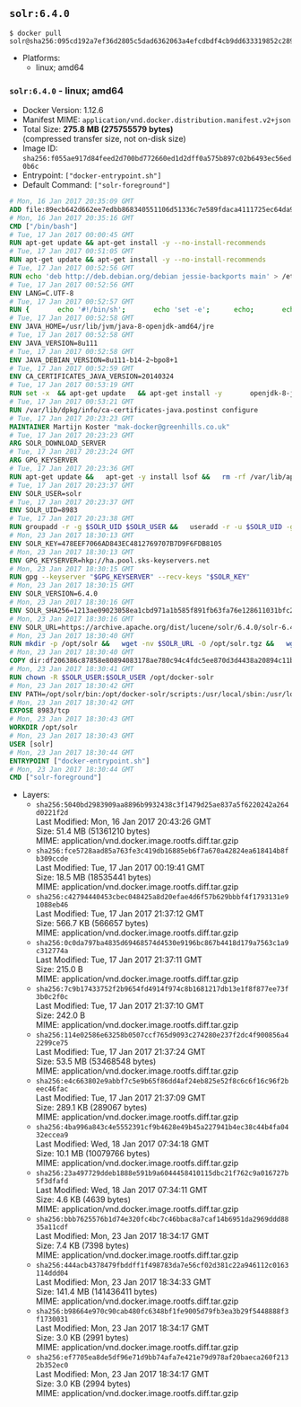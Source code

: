 ## `solr:6.4.0`

```console
$ docker pull solr@sha256:095cd192a7ef36d2805c5dad6362063a4efcdbdf4cb9dd633319852c289c1fb6
```

-	Platforms:
	-	linux; amd64

### `solr:6.4.0` - linux; amd64

-	Docker Version: 1.12.6
-	Manifest MIME: `application/vnd.docker.distribution.manifest.v2+json`
-	Total Size: **275.8 MB (275755579 bytes)**  
	(compressed transfer size, not on-disk size)
-	Image ID: `sha256:f055ae917d84feed2d700bd772660ed1d2dff0a575b897c02b6493ec56ed0b6c`
-	Entrypoint: `["docker-entrypoint.sh"]`
-	Default Command: `["solr-foreground"]`

```dockerfile
# Mon, 16 Jan 2017 20:35:09 GMT
ADD file:89ecb642d662ee7edbb868340551106d51336c7e589fdaca4111725ec64da957 in / 
# Mon, 16 Jan 2017 20:35:16 GMT
CMD ["/bin/bash"]
# Tue, 17 Jan 2017 00:00:45 GMT
RUN apt-get update && apt-get install -y --no-install-recommends 		ca-certificates 		curl 		wget 	&& rm -rf /var/lib/apt/lists/*
# Tue, 17 Jan 2017 00:51:05 GMT
RUN apt-get update && apt-get install -y --no-install-recommends 		bzip2 		unzip 		xz-utils 	&& rm -rf /var/lib/apt/lists/*
# Tue, 17 Jan 2017 00:52:56 GMT
RUN echo 'deb http://deb.debian.org/debian jessie-backports main' > /etc/apt/sources.list.d/jessie-backports.list
# Tue, 17 Jan 2017 00:52:56 GMT
ENV LANG=C.UTF-8
# Tue, 17 Jan 2017 00:52:57 GMT
RUN { 		echo '#!/bin/sh'; 		echo 'set -e'; 		echo; 		echo 'dirname "$(dirname "$(readlink -f "$(which javac || which java)")")"'; 	} > /usr/local/bin/docker-java-home 	&& chmod +x /usr/local/bin/docker-java-home
# Tue, 17 Jan 2017 00:52:58 GMT
ENV JAVA_HOME=/usr/lib/jvm/java-8-openjdk-amd64/jre
# Tue, 17 Jan 2017 00:52:58 GMT
ENV JAVA_VERSION=8u111
# Tue, 17 Jan 2017 00:52:58 GMT
ENV JAVA_DEBIAN_VERSION=8u111-b14-2~bpo8+1
# Tue, 17 Jan 2017 00:52:59 GMT
ENV CA_CERTIFICATES_JAVA_VERSION=20140324
# Tue, 17 Jan 2017 00:53:19 GMT
RUN set -x 	&& apt-get update 	&& apt-get install -y 		openjdk-8-jre-headless="$JAVA_DEBIAN_VERSION" 		ca-certificates-java="$CA_CERTIFICATES_JAVA_VERSION" 	&& rm -rf /var/lib/apt/lists/* 	&& [ "$JAVA_HOME" = "$(docker-java-home)" ]
# Tue, 17 Jan 2017 00:53:21 GMT
RUN /var/lib/dpkg/info/ca-certificates-java.postinst configure
# Tue, 17 Jan 2017 20:23:23 GMT
MAINTAINER Martijn Koster "mak-docker@greenhills.co.uk"
# Tue, 17 Jan 2017 20:23:23 GMT
ARG SOLR_DOWNLOAD_SERVER
# Tue, 17 Jan 2017 20:23:24 GMT
ARG GPG_KEYSERVER
# Tue, 17 Jan 2017 20:23:36 GMT
RUN apt-get update &&   apt-get -y install lsof &&   rm -rf /var/lib/apt/lists/*
# Tue, 17 Jan 2017 20:23:37 GMT
ENV SOLR_USER=solr
# Tue, 17 Jan 2017 20:23:37 GMT
ENV SOLR_UID=8983
# Tue, 17 Jan 2017 20:23:38 GMT
RUN groupadd -r -g $SOLR_UID $SOLR_USER &&   useradd -r -u $SOLR_UID -g $SOLR_USER $SOLR_USER
# Mon, 23 Jan 2017 18:30:13 GMT
ENV SOLR_KEY=478EEF7066AD843EC4812769707B7D9F6FDB8105
# Mon, 23 Jan 2017 18:30:13 GMT
ENV GPG_KEYSERVER=hkp://ha.pool.sks-keyservers.net
# Mon, 23 Jan 2017 18:30:15 GMT
RUN gpg --keyserver "$GPG_KEYSERVER" --recv-keys "$SOLR_KEY"
# Mon, 23 Jan 2017 18:30:15 GMT
ENV SOLR_VERSION=6.4.0
# Mon, 23 Jan 2017 18:30:16 GMT
ENV SOLR_SHA256=1213ae09023058ea1cbd971a1b585f891fb63fa76e128611031bfc28c749b502
# Mon, 23 Jan 2017 18:30:16 GMT
ENV SOLR_URL=https://archive.apache.org/dist/lucene/solr/6.4.0/solr-6.4.0.tgz
# Mon, 23 Jan 2017 18:30:40 GMT
RUN mkdir -p /opt/solr &&   wget -nv $SOLR_URL -O /opt/solr.tgz &&   wget -nv $SOLR_URL.asc -O /opt/solr.tgz.asc &&   echo "$SOLR_SHA256 */opt/solr.tgz" | sha256sum -c - &&   (>&2 ls -l /opt/solr.tgz /opt/solr.tgz.asc) &&   gpg --batch --verify /opt/solr.tgz.asc /opt/solr.tgz &&   tar -C /opt/solr --extract --file /opt/solr.tgz --strip-components=1 &&   rm /opt/solr.tgz* &&   rm -Rf /opt/solr/docs/ &&   mkdir -p /opt/solr/server/solr/lib /opt/solr/server/solr/mycores &&   sed -i -e 's/#SOLR_PORT=8983/SOLR_PORT=8983/' /opt/solr/bin/solr.in.sh &&   sed -i -e '/-Dsolr.clustering.enabled=true/ a SOLR_OPTS="$SOLR_OPTS -Dsun.net.inetaddr.ttl=60 -Dsun.net.inetaddr.negative.ttl=60"' /opt/solr/bin/solr.in.sh &&   chown -R $SOLR_USER:$SOLR_USER /opt/solr &&   mkdir /docker-entrypoint-initdb.d /opt/docker-solr/
# Mon, 23 Jan 2017 18:30:40 GMT
COPY dir:df206386c87858e80894083178ae780c94c4fdc5ee870d3d4438a20894c11b93 in /opt/docker-solr/scripts 
# Mon, 23 Jan 2017 18:30:41 GMT
RUN chown -R $SOLR_USER:$SOLR_USER /opt/docker-solr
# Mon, 23 Jan 2017 18:30:42 GMT
ENV PATH=/opt/solr/bin:/opt/docker-solr/scripts:/usr/local/sbin:/usr/local/bin:/usr/sbin:/usr/bin:/sbin:/bin
# Mon, 23 Jan 2017 18:30:42 GMT
EXPOSE 8983/tcp
# Mon, 23 Jan 2017 18:30:43 GMT
WORKDIR /opt/solr
# Mon, 23 Jan 2017 18:30:43 GMT
USER [solr]
# Mon, 23 Jan 2017 18:30:44 GMT
ENTRYPOINT ["docker-entrypoint.sh"]
# Mon, 23 Jan 2017 18:30:44 GMT
CMD ["solr-foreground"]
```

-	Layers:
	-	`sha256:5040bd2983909aa8896b9932438c3f1479d25ae837a5f6220242a264d0221f2d`  
		Last Modified: Mon, 16 Jan 2017 20:43:26 GMT  
		Size: 51.4 MB (51361210 bytes)  
		MIME: application/vnd.docker.image.rootfs.diff.tar.gzip
	-	`sha256:fce5728aad85a763fe3c419db16885eb6f7a670a42824ea618414b8fb309ccde`  
		Last Modified: Tue, 17 Jan 2017 00:19:41 GMT  
		Size: 18.5 MB (18535441 bytes)  
		MIME: application/vnd.docker.image.rootfs.diff.tar.gzip
	-	`sha256:c42794440453cbec048425a8d20efae4d6f57b629bbbf4f1793131e91088eb46`  
		Last Modified: Tue, 17 Jan 2017 21:37:12 GMT  
		Size: 566.7 KB (566657 bytes)  
		MIME: application/vnd.docker.image.rootfs.diff.tar.gzip
	-	`sha256:0c0da797ba4835d69468574d4530e9196bc867b4418d179a7563c1a9c312774a`  
		Last Modified: Tue, 17 Jan 2017 21:37:11 GMT  
		Size: 215.0 B  
		MIME: application/vnd.docker.image.rootfs.diff.tar.gzip
	-	`sha256:7c9b17433752f2b9654fd4914f974c8b1681217db13e1f8f877ee73f3b0c2f0c`  
		Last Modified: Tue, 17 Jan 2017 21:37:10 GMT  
		Size: 242.0 B  
		MIME: application/vnd.docker.image.rootfs.diff.tar.gzip
	-	`sha256:114e02586e63258b0507ccf765d9093c274280e237f2dc4f900856a42299ce75`  
		Last Modified: Tue, 17 Jan 2017 21:37:24 GMT  
		Size: 53.5 MB (53468548 bytes)  
		MIME: application/vnd.docker.image.rootfs.diff.tar.gzip
	-	`sha256:e4c663802e9abbf7c5e9b65f86dd4af24eb825e52f8c6c6f16c96f2beec46fac`  
		Last Modified: Tue, 17 Jan 2017 21:37:09 GMT  
		Size: 289.1 KB (289067 bytes)  
		MIME: application/vnd.docker.image.rootfs.diff.tar.gzip
	-	`sha256:4ba996a843c4e5552391cf9b4628e49b45a227941b4ec38c44b4fa0432eccea9`  
		Last Modified: Wed, 18 Jan 2017 07:34:18 GMT  
		Size: 10.1 MB (10079766 bytes)  
		MIME: application/vnd.docker.image.rootfs.diff.tar.gzip
	-	`sha256:23a497729ddeb1888e591b9a6044458410115dbc21f762c9a016727b5f3dfafd`  
		Last Modified: Wed, 18 Jan 2017 07:34:11 GMT  
		Size: 4.6 KB (4639 bytes)  
		MIME: application/vnd.docker.image.rootfs.diff.tar.gzip
	-	`sha256:bbb7625576b1d74e320fc4bc7c46bbac8a7caf14b6951da2969ddd8835a11cdf`  
		Last Modified: Mon, 23 Jan 2017 18:34:17 GMT  
		Size: 7.4 KB (7398 bytes)  
		MIME: application/vnd.docker.image.rootfs.diff.tar.gzip
	-	`sha256:444acb4378479fbddff1f498783da7e56cf02d381c22a946112c0163114ddd04`  
		Last Modified: Mon, 23 Jan 2017 18:34:33 GMT  
		Size: 141.4 MB (141436411 bytes)  
		MIME: application/vnd.docker.image.rootfs.diff.tar.gzip
	-	`sha256:b98664e970c90cab480fc6348bf1fe9005d79fb3ea3b29f5448888f3f1730031`  
		Last Modified: Mon, 23 Jan 2017 18:34:17 GMT  
		Size: 3.0 KB (2991 bytes)  
		MIME: application/vnd.docker.image.rootfs.diff.tar.gzip
	-	`sha256:ef7705ea8de5df96e71d9bb74afa7e421e79d978af20baeca260f2132b352ec0`  
		Last Modified: Mon, 23 Jan 2017 18:34:17 GMT  
		Size: 3.0 KB (2994 bytes)  
		MIME: application/vnd.docker.image.rootfs.diff.tar.gzip

